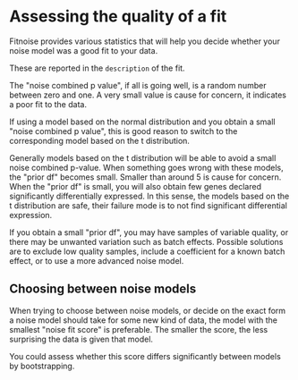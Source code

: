 
Assessing the quality of a fit
===

Fitnoise provides various statistics that will help you decide whether your noise model was a good fit to your data.

These are reported in the `description` of the fit.

The "noise combined p value", if all is going well, is a random number between zero and one. A very small value is cause for concern, it indicates a poor fit to the data.

If using a model based on the normal distribution and you obtain a small "noise combined p value", this is good reason to switch to the corresponding model based on the t distribution.

Generally models based on the t distribution will be able to avoid a small noise combined p-value. When something goes wrong with these models, the "prior df" becomes small. Smaller than around 5 is cause for concern. When the "prior df" is small, you will also obtain few genes declared significantly differentially expressed. In this sense, the models based on the t distribution are safe, their failure mode is to not find significant differential expression.

If you obtain a small "prior df", you may have samples of variable quality, or there may be unwanted variation such as batch effects. Possible solutions are to exclude low quality samples, include a coefficient for a known batch effect, or to use a more advanced noise model.

Choosing between noise models
---

When trying to choose between noise models, or decide on the exact form a noise model should take for some new kind of data, the model with the smallest "noise fit score" is preferable. The smaller the score, the less surprising the data is given that model.

You could assess whether this score differs significantly between models by bootstrapping.